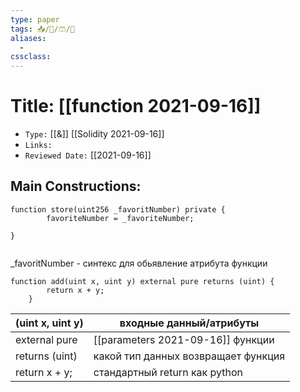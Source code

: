 ```yaml
---
type: paper
tags: 📥️/📜️/🩳/🗿
aliases:
  - 
cssclass: 
---
```




# Title: **[[function 2021-09-16]]**
- `Type:` [[&]] [[Solidity 2021-09-16]]
- `Links:`
- `Reviewed Date:` [[2021-09-16]]


## Main Constructions:  

```solidity
function store(uint256 _favoritNumber) private {
		favoriteNumber = _favoriteNumber;

}


```

_favoritNumber - синтекс для обьявление атрибута функции





```solidity
function add(uint x, uint y) external pure returns (uint) {
        return x + y;
    }
```

| (uint x, uint y)    | входные данный/атрибуты   |
| --- | --- |
|external pure    |  [[parameters 2021-09-16]] функции     |
| returns (uint)    |  какой тип данных возвращает функция   |
| return x + y;    |  стандартный return как python   |